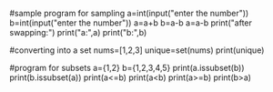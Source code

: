 #sample program for sampling
a=int(input("enter the number"))
b=int(input("enter the number"))
a=a+b
b=a-b
a=a-b
print("after swapping:")
print("a:",a)
print("b:",b)


#converting into a set 
nums=[1,2,3]
unique=set(nums)
print(unique)

#program for subsets
a={1,2}
b={1,2,3,4,5}
print(a.issubset(b))
print(b.issubset(a))
print(a<=b)
print(a<b)
print(a>=b)
print(b>a)
